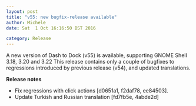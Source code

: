 ```yaml
---
layout: post
title: "v55: new bugfix-release available"
author: Michele
date: Sat  1 Oct 16:16:50 BST 2016

category: Release
---
```


A new version of Dash to Dock (v55) is available, supporting GNOME Shell 3.18, 3.20 and 3.22 This release contains only a couple of bugfixes to regressions introduced by previous release (v54), and updated translations.

<!--more-->

**Release notes**

* Fix regressions with click actions [d0651a1, f2daf78, ee84503].
* Update Turkish and Russian translation [fd7fb5e, 4abde2d]




